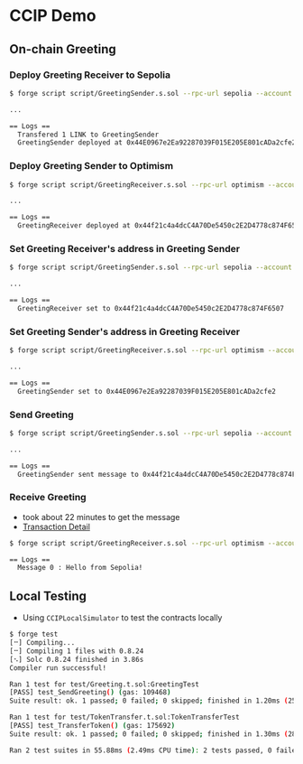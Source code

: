 # CCIP Demo

## On-chain Greeting

### Deploy Greeting Receiver to Sepolia

```bash
$ forge script script/GreetingSender.s.sol --rpc-url sepolia --account piatoss --sender 0x965B0E63e00E7805569ee3B428Cf96330DFc57EF --broadcast -vvvv --sig "deploy(uint8,bool)" -- 0 true

...

== Logs ==
  Transfered 1 LINK to GreetingSender
  GreetingSender deployed at 0x44E0967e2Ea92287039F015E205E801cADa2cfe2
```

### Deploy Greeting Sender to Optimism

```bash
$ forge script script/GreetingReceiver.s.sol --rpc-url optimism --account piatoss --sender 0x965B0E63e00E7805569ee3B428Cf96330DFc57EF --broadcast -vvvv --sig "deploy(uint8,bool)" -- 5 false

...

== Logs ==
  GreetingReceiver deployed at 0x44f21c4a4dcC4A70De5450c2E2D4778c874F6507
```

### Set Greeting Receiver's address in Greeting Sender

```bash
$ forge script script/GreetingSender.s.sol --rpc-url sepolia --account piatoss --sender 0x965B0E63e00E7805569ee3B428Cf96330DFc57EF --broadcast -vvvv --sig "setSender(address,address,uint8)" -- 0x44E0967e2Ea92287039F015E205E801cADa2cfe2 0x44f21c4a4dcC4A70De5450c2E2D4778c874F6507 5

...

== Logs ==
  GreetingReceiver set to 0x44f21c4a4dcC4A70De5450c2E2D4778c874F6507
```

### Set Greeting Sender's address in Greeting Receiver

```bash
$ forge script script/GreetingReceiver.s.sol --rpc-url optimism --account piatoss --sender 0x965B0E63e00E7805569ee3B428Cf96330DFc57EF --broadcast -vvvv --sig "setSender(address,address,uint8)" -- 0x44f21c4a4dcC4A70De5450c2E2D4778c874F6507 0x44E0967e2Ea92287039F015E205E801cADa2cfe2 0

...

== Logs ==
  GreetingSender set to 0x44E0967e2Ea92287039F015E205E801cADa2cfe2
```

### Send Greeting

```bash
$ forge script script/GreetingSender.s.sol --rpc-url sepolia --account piatoss --sender 0x965B0E63e00E7805569ee3B428Cf96330DFc57EF --broadcast -vvvv --sig "sendGreeting(address,string,uint8)" -- 0x44E0967e2Ea92287039F015E205E801cADa2cfe2 "Hello from Sepolia!" 5

...

== Logs ==
  GreetingSender sent message to 0x44f21c4a4dcC4A70De5450c2E2D4778c874F6507
```

### Receive Greeting

- took about 22 minutes to get the message
- [Transaction Detail](https://ccip.chain.link/msg/0x509ab7b6e954efb7be00f81c312d4e846b9e5d176de0ecf82bec99438d213f31)

```bash
$ forge script script/GreetingReceiver.s.sol --rpc-url optimism --account piatoss --sender 0x965B0E63e00E7805569ee3B428Cf96330DFc57EF -vvvv --sig "readMessage(address,uint256)" -- 0x44f21c4a4dcC4A70De5450c2E2D4778c874F6507 0

== Logs ==
  Message 0 : Hello from Sepolia!
```

## Local Testing

- Using `CCIPLocalSimulator` to test the contracts locally

```bash
$ forge test
[⠒] Compiling...
[⠒] Compiling 1 files with 0.8.24
[⠢] Solc 0.8.24 finished in 3.86s
Compiler run successful!

Ran 1 test for test/Greeting.t.sol:GreetingTest
[PASS] test_SendGreeting() (gas: 109468)
Suite result: ok. 1 passed; 0 failed; 0 skipped; finished in 1.20ms (255.50µs CPU time)

Ran 1 test for test/TokenTransfer.t.sol:TokenTransferTest
[PASS] test_TransferToken() (gas: 175692)
Suite result: ok. 1 passed; 0 failed; 0 skipped; finished in 1.30ms (289.40µs CPU time)

Ran 2 test suites in 55.88ms (2.49ms CPU time): 2 tests passed, 0 failed, 0 skipped (2 total tests)
```
